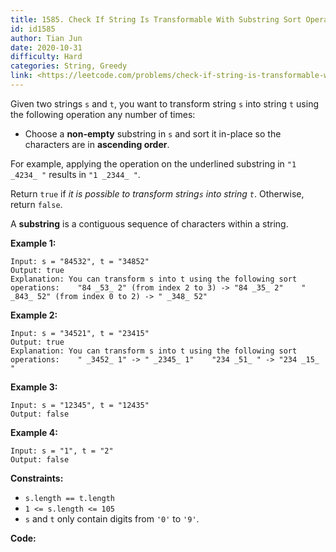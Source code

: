 ```yaml
---
title: 1585. Check If String Is Transformable With Substring Sort Operations
id: id1585
author: Tian Jun
date: 2020-10-31
difficulty: Hard
categories: String, Greedy
link: <https://leetcode.com/problems/check-if-string-is-transformable-with-substring-sort-operations/description/>
---
```


Given two strings `s` and `t`, you want to transform string `s` into string
`t` using the following operation any number of times:

  * Choose a **non-empty** substring in `s` and sort it in-place so the characters are in  **ascending order**.

For example, applying the operation on the underlined substring in `"1 _4234_
"` results in `"1 _2344_ "`.

Return `true` if _it is possible to transform string`s` into string `t`_.
Otherwise, return `false`.

A **substring**  is a contiguous sequence of characters within a string.



**Example 1:**
            
	Input: s = "84532", t = "34852"    
	Output: true    
	Explanation: You can transform s into t using the following sort operations:    "84 _53_ 2" (from index 2 to 3) -> "84 _35_ 2"    " _843_ 52" (from index 0 to 2) -> " _348_ 52"    

**Example 2:**
            
	Input: s = "34521", t = "23415"    
	Output: true    
	Explanation: You can transform s into t using the following sort operations:    " _3452_ 1" -> " _2345_ 1"    "234 _51_ " -> "234 _15_ "    

**Example 3:**
            
	Input: s = "12345", t = "12435"    
	Output: false    

**Example 4:**
            
	Input: s = "1", t = "2"    
	Output: false    



**Constraints:**

  * `s.length == t.length`
  * `1 <= s.length <= 105`
  * `s` and `t` only contain digits from `'0'` to `'9'`.


**Code:**
